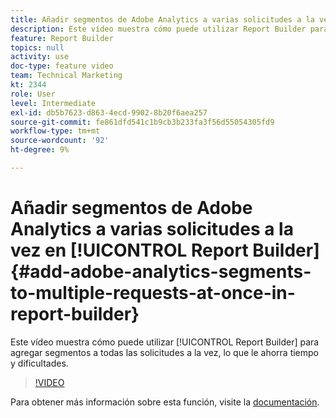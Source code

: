 ```yaml
---
title: Añadir segmentos de Adobe Analytics a varias solicitudes a la vez en Report Builder
description: Este vídeo muestra cómo puede utilizar Report Builder para agregar segmentos a todas las solicitudes a la vez, lo que le ahorra tiempo y dificultades.
feature: Report Builder
topics: null
activity: use
doc-type: feature video
team: Technical Marketing
kt: 2344
role: User
level: Intermediate
exl-id: db5b7623-d863-4ecd-9902-8b20f6aea257
source-git-commit: fe861dfd541c1b9cb3b233fa3f56d55054305fd9
workflow-type: tm+mt
source-wordcount: '92'
ht-degree: 9%

---
```


# Añadir segmentos de Adobe Analytics a varias solicitudes a la vez en [!UICONTROL Report Builder] {#add-adobe-analytics-segments-to-multiple-requests-at-once-in-report-builder}

Este vídeo muestra cómo puede utilizar [!UICONTROL Report Builder] para agregar segmentos a todas las solicitudes a la vez, lo que le ahorra tiempo y dificultades.

>[!VIDEO](https://video.tv.adobe.com/v/25445/?quality=12)

Para obtener más información sobre esta función, visite la [documentación](https://experienceleague.adobe.com/docs/analytics/analyze/report-builder/home.html?lang=en).
